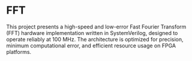 # FFT
This project presents a high-speed and low-error Fast Fourier Transform (FFT) hardware implementation written in SystemVerilog, designed to operate reliably at 100 MHz. The architecture is optimized for precision, minimum computational error, and efficient resource usage on FPGA platforms.
